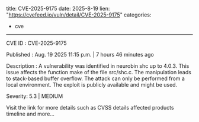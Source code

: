  
title: CVE-2025-9175
date: 2025-8-19
lien: "https://cvefeed.io/vuln/detail/CVE-2025-9175"
categories:
  - cve
---

CVE ID : CVE-2025-9175

Published :  Aug. 19
2025
11:15 p.m. | 7 hours
46 minutes ago

Description : A vulnerability was identified in neurobin shc up to 4.0.3. This issue affects the function make of the file src/shc.c. The manipulation leads to stack-based buffer overflow. The attack can only be performed from a local environment. The exploit is publicly available and might be used.

Severity: 5.3 | MEDIUM

Visit the link for more details
such as CVSS details
affected products
timeline
and more...
